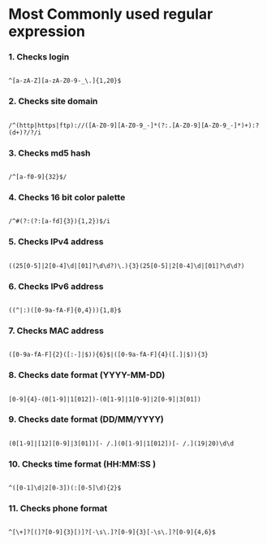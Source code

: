 # Most Commonly used regular expression

### 1. Checks login

```

^[a-zA-Z][a-zA-Z0-9-_\.]{1,20}$

```

### 2. Checks site domain

```

/^(http|https|ftp)://([A-Z0-9][A-Z0-9_-]*(?:.[A-Z0-9][A-Z0-9_-]*)+):?(d+)?/?/i

```

### 3. Checks md5 hash

```

/^[a-f0-9]{32}$/

```

### 4. Checks 16 bit color palette

```

/^#(?:(?:[a-fd]{3}){1,2})$/i

```


### 5. Checks IPv4 address

```

((25[0-5]|2[0-4]\d|[01]?\d\d?)\.){3}(25[0-5]|2[0-4]\d|[01]?\d\d?)

```

### 6. Checks IPv6 address

```

((^|:)([0-9a-fA-F]{0,4})){1,8}$

```


### 7. Checks MAC address

```

([0-9a-fA-F]{2}([:-]|$)){6}$|([0-9a-fA-F]{4}([.]|$)){3}

```

### 8. Checks date format (YYYY-MM-DD)

```

[0-9]{4}-(0[1-9]|1[012])-(0[1-9]|1[0-9]|2[0-9]|3[01])

```

### 9. Checks date format (DD/MM/YYYY)

```

(0[1-9]|[12][0-9]|3[01])[- /.](0[1-9]|1[012])[- /.](19|20)\d\d

```

### 10. Checks time format (HH:MM:SS )

```

^([0-1]\d|2[0-3])(:[0-5]\d){2}$

```

### 11. Checks phone format

```

^[\+]?[(]?[0-9]{3}[)]?[-\s\.]?[0-9]{3}[-\s\.]?[0-9]{4,6}$
```

